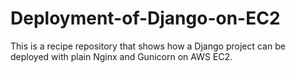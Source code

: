 # Deployment-of-Django-on-EC2
This is a recipe repository that shows how a Django project can be deployed with plain Nginx and Gunicorn on AWS EC2.

